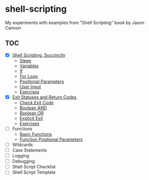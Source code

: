 # shell-scripting

My experiments with examples from "Shell Scripting" book by Jason Cannon

## TOC

- [x] [Shell Scripting, Succinctly](src/ch01)
  - [Sleep](src/ch01/sleepy.sh)
  - [Variables](src/ch01/env.sh)
  - [If](src/ch01/if.sh)
  - [For Loop](src/ch01/for.sh)
  - [Positional Parameters](src/ch01/pos.sh)
  - [User Input](src/ch01/input.sh)
  - [Exercises](src/ch01/exercises)
- [x] [Exit Statuses and Return Codes](src/ch02)
  - [Check Exit Code](src/ch02/ping.sh)
  - [Boolean AND](src/ch02/and.sh)
  - [Boolean OR](src/ch02/or.sh)
  - [Explicit Exit](src/ch02/exit.sh)
  - [Exercises](src/ch02/exercises)
- [ ] Functions
  - [Basic Functions](src/ch03/basic_function.sh)
  - [Function Positional Parameters](src/ch03/func_pos_params.sh)
- [ ] Wildcards
- [ ] Case Statements
- [ ] Logging
- [ ] Debugging
- [ ] Shell Script Checklist
- [ ] Shell Script Template
